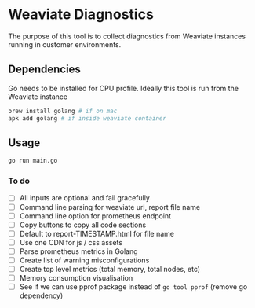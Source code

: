 # Weaviate Diagnostics

The purpose of this tool is to collect diagnostics from Weaviate instances
running in customer environments.

## Dependencies

Go needs to be installed for CPU profile. Ideally this tool is run from
the Weaviate instance 

```sh
brew install golang # if on mac
apk add golang # if inside weaviate container
```

## Usage

```sh
go run main.go
```

### To do

- [ ] All inputs are optional and fail gracefully
- [ ] Command line parsing for weaviate url, report file name
- [ ] Command line option for prometheus endpoint
- [ ] Copy buttons to copy all code sections
- [ ] Default to report-TIMESTAMP.html for file name
- [ ] Use one CDN for js / css assets
- [ ] Parse prometheus metrics in Golang
- [ ] Create list of warning misconfigurations
- [ ] Create top level metrics (total memory, total nodes, etc)
- [ ] Memory consumption visualisation
- [ ] See if we can use pprof package instead of `go tool pprof` (remove go dependency)
